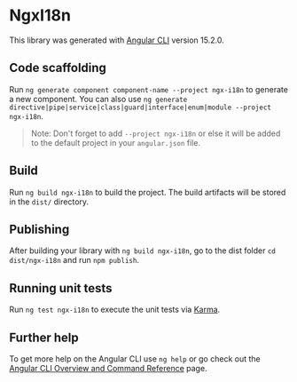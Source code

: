 # NgxI18n

This library was generated with [Angular CLI](https://github.com/angular/angular-cli) version 15.2.0.

## Code scaffolding

Run `ng generate component component-name --project ngx-i18n` to generate a new component. You can also use `ng generate directive|pipe|service|class|guard|interface|enum|module --project ngx-i18n`.
> Note: Don't forget to add `--project ngx-i18n` or else it will be added to the default project in your `angular.json` file. 

## Build

Run `ng build ngx-i18n` to build the project. The build artifacts will be stored in the `dist/` directory.

## Publishing

After building your library with `ng build ngx-i18n`, go to the dist folder `cd dist/ngx-i18n` and run `npm publish`.

## Running unit tests

Run `ng test ngx-i18n` to execute the unit tests via [Karma](https://karma-runner.github.io).

## Further help

To get more help on the Angular CLI use `ng help` or go check out the [Angular CLI Overview and Command Reference](https://angular.io/cli) page.
